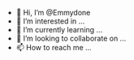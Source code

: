 - 👋 Hi, I’m @Emmydone
- 👀 I’m interested in ...
- 🌱 I’m currently learning ...
- 💞️ I’m looking to collaborate on ...
- 📫 How to reach me ...

<!---
Emmydone/Emmydone is a ✨ special ✨ repository because its `README.md` (this file) appears on your GitHub profile.
You can click the Preview link to take a look at your changes.
--->
